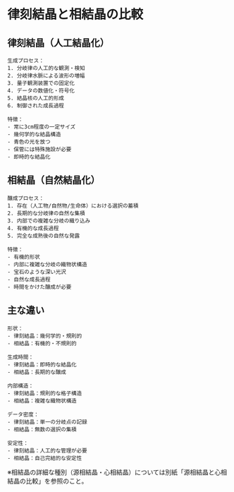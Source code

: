 # 律刻結晶と相結晶の比較

## 律刻結晶（人工結晶化）
```
生成プロセス：
1. 分岐律の人工的な観測・検知
2. 分岐律水脈による波形の増幅
3. 量子観測装置での固定化
4. データの数値化・符号化
5. 結晶核の人工的形成
6. 制御された成長過程

特徴：
- 常に3cm程度の一定サイズ
- 幾何学的な結晶構造
- 青色の光を放つ
- 保管には特殊施設が必要
- 即時的な結晶化
```

## 相結晶（自然結晶化）
```
醸成プロセス：
1. 存在（人工物/自然物/生命体）における選択の蓄積
2. 長期的な分岐律の自然な集積
3. 内部での複雑な分岐の織り込み
4. 有機的な成長過程
5. 完全な成熟後の自然な発露

特徴：
- 有機的形状
- 内部に複雑な分岐の織物状構造
- 宝石のような深い光沢
- 自然な成長過程
- 時間をかけた醸成が必要
```

## 主な違い
```
形状：
- 律刻結晶：幾何学的・規則的
- 相結晶：有機的・不規則的

生成時間：
- 律刻結晶：即時的な結晶化
- 相結晶：長期的な醸成

内部構造：
- 律刻結晶：規則的な格子構造
- 相結晶：複雑な織物状構造

データ密度：
- 律刻結晶：単一の分岐点の記録
- 相結晶：無数の選択の集積

安定性：
- 律刻結晶：人工的な管理が必要
- 相結晶：自己完結的な安定性
```

※相結晶の詳細な種別（源相結晶・心相結晶）については別紙「源相結晶と心相結晶の比較」を参照のこと。